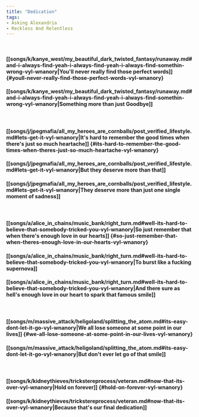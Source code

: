```yaml
---
title: "Dedication"
tags:
- Asking Alexandria
- Reckless And Relentless
---
```

&nbsp;
#### [[songs/k/kanye_west/my_beautiful_dark_twisted_fantasy/runaway.md#and-i-always-find-yeah-i-always-find-yeah-i-always-find-somethin-wrong-vyl-wnanory|You'll never really find those perfect words]] {#youll-never-really-find-those-perfect-words-vyl-wnanory}
#### [[songs/k/kanye_west/my_beautiful_dark_twisted_fantasy/runaway.md#and-i-always-find-yeah-i-always-find-yeah-i-always-find-somethin-wrong-vyl-wnanory|Something more than just   Goodbye]]
&nbsp;
#### [[songs/j/jpegmafia/all_my_heroes_are_cornballs/post_verified_lifestyle.md#lets-get-it-vyl-wnanory|It's hard to remember the good times when there's just so much heartache]] {#its-hard-to-remember-the-good-times-when-theres-just-so-much-heartache-vyl-wnanory}
#### [[songs/j/jpegmafia/all_my_heroes_are_cornballs/post_verified_lifestyle.md#lets-get-it-vyl-wnanory|But they deserve more than that]]
#### [[songs/j/jpegmafia/all_my_heroes_are_cornballs/post_verified_lifestyle.md#lets-get-it-vyl-wnanory|They deserve more than just one single moment of sadness]]
&nbsp;
#### [[songs/a/alice_in_chains/music_bank/right_turn.md#well-its-hard-to-believe-that-somebody-tricked-you-vyl-wnanory|So just remember that when there's enough love in our hearts]] {#so-just-remember-that-when-theres-enough-love-in-our-hearts-vyl-wnanory}
#### [[songs/a/alice_in_chains/music_bank/right_turn.md#well-its-hard-to-believe-that-somebody-tricked-you-vyl-wnanory|To burst like a fucking supernova]]
#### [[songs/a/alice_in_chains/music_bank/right_turn.md#well-its-hard-to-believe-that-somebody-tricked-you-vyl-wnanory|And there sure as hell's enough love in our heart to spark that famous smile]]
&nbsp;
#### [[songs/m/massive_attack/heligoland/splitting_the_atom.md#its-easy-dont-let-it-go-vyl-wnanory|We all lose someone at some point in our lives]] {#we-all-lose-someone-at-some-point-in-our-lives-vyl-wnanory}
#### [[songs/m/massive_attack/heligoland/splitting_the_atom.md#its-easy-dont-let-it-go-vyl-wnanory|But don't ever let go of that smile]]
&nbsp;
#### [[songs/k/kidneythieves/trickstereprocess/veteran.md#now-that-its-over-vyl-wnanory|Hold on forever]] {#hold-on-forever-vyl-wnanory}
#### [[songs/k/kidneythieves/trickstereprocess/veteran.md#now-that-its-over-vyl-wnanory|Because that's our final dedication]]
